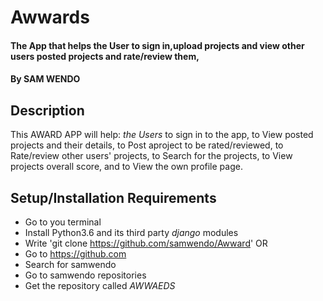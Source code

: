 # Awwards

#### The App that helps the User to sign in,upload projects and view other users posted projects and rate/review them, 

#### By **SAM WENDO**

## Description
This AWARD APP will help:
*the Users* to sign in to the app, to View posted projects and their details, to Post aproject to be rated/reviewed, to Rate/review other users' projects, to Search for the projects, to View projects overall score, and to View the own profile page.

## Setup/Installation Requirements

* Go to you terminal
* Install Python3.6 and its third party *django* modules
* Write 'git clone https://github.com/samwendo/Awward'
OR
* Go to https://github.com
* Search for samwendo
* Go to samwendo repositories
* Get the repository called *AWWAEDS*
